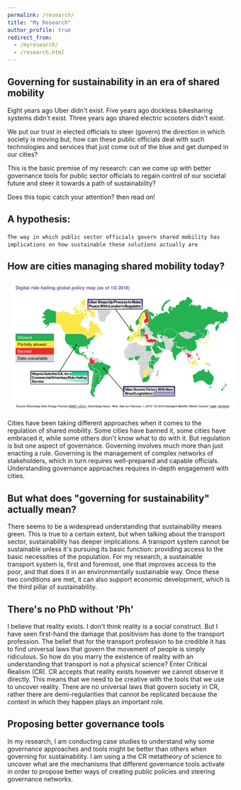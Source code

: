 ```yaml
---
permalink: /research/
title: "My Research"
author_profile: true
redirect_from: 
  - /myresearch/
  - /research.html
---
```


## Governing for sustainability in an era of shared mobility

Eight years ago Uber didn't exist. Five years ago dockless bikesharing systems didn't exist. Three years ago shared electric scooters didn't exist.

We put our trust in elected officials to steer (govern) the direction in which society is moving but, how can these public officials deal with such technologies and services that just come out of the blue and get dumped in our cities?

This is the basic premise of my research: can we come up with better governance tools for public sector officials to regain control of our societal future and steer it towards a path of sustainability?

Does this topic catch your attention? then read on!

## A hypothesis: 
 `The way in which public sector officials govern shared mobility has implications on how sustainable these solutions actually are`

## How are cities managing shared mobility today?
<img align="center" width="800" style="padding: 10px; float: center;" src="/../../images/shared-mobility-regulations.png">

Cities have been taking different approaches when it comes to the regulation of shared mobility. Some cities have banned it, some cities have embraced it, while some others don't know what to do with it.
But regulation is but one aspect of governance. Governing involves much more than just enacting a rule. Governing is the management of complex networks of stakeholders, which in turn requires well-prepared and capable officials. Understanding governance approaches requires in-depth engagement with cities.

## But what does "governing for sustainability" actually mean?
There seems to be a widespread understanding that sustainability means green. This is true to a certain extent, but when talking about the transport sector, sustainability has deeper implications. A transport system cannot be sustainable unless it's pursuing its basic function: providing access to the basic necessities of the population. For my research, a sustainable transport system is, first and foremost, one that improves access to the poor, and that does it in an environmentally sustainable way. Once these two conditions are met, it can also support economic development, which is the third pillar of sustainability.

## There's no PhD without 'Ph'
I believe that reality exists. I don't think reality is a social construct. But I have seen first-hand the damage that positivism has done to the transport profession. The belief that for the transport profession to be credible it has to find universal laws that govern the movement of people is simply ridiculous. So how do you marry the existence of reality with an understanding that transport is not a physical science? Enter Critical Realism (CR). CR accepts that reality exists however we cannot observe it directly. This means that we need to be creative with the tools that we use to uncover reality. There are no universal laws that govern society in CR, rather there are demi-regularities that cannot be replicated because the context in which they happen plays an important role.

## Proposing better governance tools
In my research, I am conducting case studies to understand why some governance approaches and tools might be better than others when governing for sustainability. I am using a the CR metatheory of science to uncover what are the mechanisms that different governance tools activate in order to propose better ways of creating public policies and steering governance networks.

